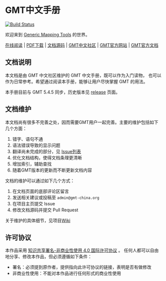 # GMT中文手册

[![Build Status](https://travis-ci.org/gmt-china/GMT_docs.svg)](https://travis-ci.org/gmt-china/GMT_docs)

欢迎来到 [Generic Mapping Tools](http://gmt.soest.hawaii.edu/) 的世界。

[在线阅读](https://docs.gmt-china.org/5.4.5/) |
[PDF下载](https://docs.gmt-china.org/5.4.5/GMT_docs.pdf) |
[文档源码](https://github.com/gmt-china/GMT_Docs) |
[GMT中文社区](https://gmt-china.org) |
[GMT官方网站](http://gmt.soest.hawaii.edu/) |
[GMT官方文档](http://gmt.soest.hawaii.edu/doc/5.4.5/)

## 文档说明

本文档是由 GMT 中文社区维护的 GMT 中文手册，既可以作为入门读物，
也可以作为日常参考。希望通过阅读本手册，能够让用户尽快掌握 GMT 的用法。

本手册目前与 GMT 5.4.5 同步，历史版本见
[release](https://github.com/gmt-china/GMT_docs/releases) 页面。

## 文档维护

本文档尚有很多不完善之处，因而需要GMT用户一起完善。主要的维护包括如下几个方面：

1. 错字、语句不通
2. 语法错误导致的显示问题
3. 翻译尚未完成的部分，见 [Issue列表](https://github.com/gmt-china/GMT_docs/issues)
4. 优化文档结构，使得文档条理更清晰
5. 增加索引，辅助查找
6. 随着GMT版本的更新而不断更新文档内容

文档的维护可以通过如下几个方式：

1. 在文档页面的底部评论区留言
2. 发送相关建议或投稿至 `admin@gmt-china.org`
3. 在项目主页提交 Issue
4. 修改文档源码并提交 Pull Request

关于维护的具体细节，见项目[Wiki](https://github.com/gmt-china/GMT_Docs/wiki)

## 许可协议

本作品采用 [知识共享署名-非商业性使用 4.0 国际许可协议](http://creativecommons.org/licenses/by-nc/4.0/) 。
任何人都可以自由地分享、修改本作品，但必须遵循如下条件：

- 署名：必须提到原作者，提供指向此许可协议的链接，表明是否有做修改
- 非商业性使用：不能对本作品进行任何形式的商业性使用
